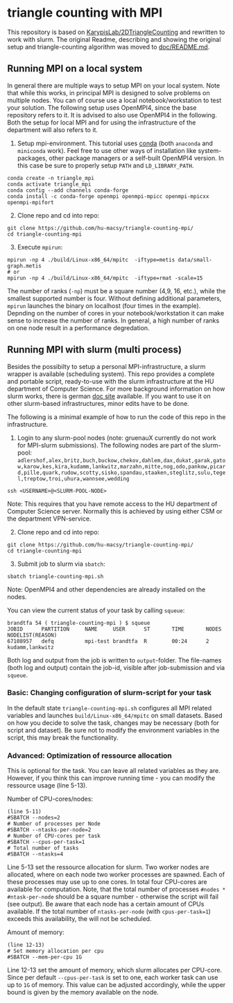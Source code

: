 # triangle counting with MPI

This repository is based on [KarypisLab/2DTriangleCounting](https://github.com/KarypisLab/2DTriangleCounting) and rewritten to work with slurm. The original Readme, describing and showing the original setup and triangle-counting algorithm was moved to [doc/README.md](https://github.com/hu-macsy/triangle-counting-mpi/blob/master/doc/README.md).

## Running MPI on a local system

In general there are multiple ways to setup MPI on your local system. Note that while this works, in principal MPI is designed to solve problems on multiple nodes. You can of course use a local notebook/workstation to test your solution. The following setup uses OpenMPI4, since the base repository refers to it. It is advised to also use OpenMPI4 in the following. Both the setup for local MPI and for using the infrastructure of the department will also refers to it. 

1. Setup mpi-environment. This tutorial uses [conda](https://www.anaconda.com/products/individual) (both `anaconda` and `miniconda` work). Feel free to use other ways of installation like system-packages, other package managers or a self-built OpenMPI4 version. In this case be sure to properly setup `PATH` and `LD_LIBRARY_PATH`. 

```
conda create -n triangle_mpi 
conda activate triangle_mpi
conda config --add channels conda-forge
conda install -c conda-forge openmpi openmpi-mpicc openmpi-mpicxx openmpi-mpifort
```

2. Clone repo and cd into repo:

```
git clone https://github.com/hu-macsy/triangle-counting-mpi/
cd triangle-counting-mpi
```

3. Execute `mpirun`:

```
mpirun -np 4 ./build/Linux-x86_64/mpitc  -iftype=metis data/small-graph.metis
# or
mpirun -np 4 ./build/Linux-x86_64/mpitc  -iftype=rmat -scale=15
```

The number of ranks (`-np`) must be a square number (4,9, 16, etc.), while the smallest supported number is four. Without defining additional parameters, `mpirun` launches the binary on localhost (four times in the example). Depnding on the number of cores in your notebook/workstation it can make sense to increase the number of ranks. In general, a high number of ranks on one node result in a performance degredation. 

## Running MPI with slurm (multi process)

Besides the possibilty to setup a personal MPI-infrastructure, a slurm wrapper is available (scheduling system). This repo provides a complete and portable script, ready-to-use with the slurm infrastructure at the HU department of Computer Science. For more background information on how slurm works, there is german [doc site](https://www.informatik.hu-berlin.de/de/org/rechnerbetriebsgruppe/dienste/hpc/slurm) available. If you want to use it on other slurm-based infrastructures, minor edits have to be done.

The following is a minimal example of how to run the code of this repo in the infrastructure. 

1. Login to any slurm-pool nodes (note: gruenauX currently do not work for MPI-slurm submissions). The following nodes are part of the slurm-pool: `adlershof,alex,britz,buch,buckow,chekov,dahlem,dax,dukat,garak,gatow,karow,kes,kira,kudamm,lankwitz,marzahn,mitte,nog,odo,pankow,picard,pille,quark,rudow,scotty,sisko,spandau,staaken,steglitz,sulu,tegel,treptow,troi,uhura,wannsee,wedding`

```
ssh <USERNAME>@<SLURM-POOL-NODE>
```

Note: This requires that you have remote access to the HU department of Computer Science server. Normally this is achieved by using either CSM or the department VPN-service.

2. Clone repo and cd into repo:

```
git clone https://github.com/hu-macsy/triangle-counting-mpi/
cd triangle-counting-mpi
```

3. Submit job to slurm via `sbatch`:

```
sbatch triangle-counting-mpi.sh
```

Note: OpenMPI4 and other dependencies are already installed on the nodes. 

You can view the current status of your task by calling `squeue`:

```
brandtfa 54 ( triangle-counting-mpi ) $ squeue
JOBID      PARTITION     NAME     USER      ST       TIME       NODES NODELIST(REASON)
67108957   defq          mpi-test brandtfa  R        00:24      2     kudamm,lankwitz
```

Both log and output from the job is written to `output`-folder. The file-names (both log and output) contain the job-id, visible after job-submission and via `squeue`.

### Basic: Changing configuration of slurm-script for your task

In the default state `triangle-counting-mpi.sh` configures all MPI related variables and launches `build/Linux-x86_64/mpitc` on small datasets. Based on how you decide to solve the task, changes may be necessary (both for script and dataset). Be sure not to modify the environment variables in the script, this may break the functionality. 

### Advanced: Optimization of ressource allocation

This is optional for the task. You can leave all related variables as they are. However, if you think this can improve running time - you can modify the ressource usage (line 5-13).

Number of CPU-cores/nodes:

```
(line 5-11)
#SBATCH --nodes=2
# Number of processes per Node
#SBATCH --ntasks-per-node=2
# Number of CPU-cores per task
#SBATCH --cpus-per-task=1
# Total number of tasks
#SBATCH --ntasks=4
```

Line 5-13 set the ressource allocation for slurm. Two worker nodes are allocated, where on each node two worker processes are spawned. Each of these processes may use up to one cores. In total four CPU-cores are available for computation. Note, that the total number of processes `#nodes * #ntask-per-node` should be a square number - otherwise the script will fail (see output). Be aware that each node has a certain amount of CPUs available. If the total number of `ntasks-per-node` (with `cpus-per-task=1`) exceeds this availability, the will not be scheduled.

Amount of memory:

```
(line 12-13)
# Set memory allocation per cpu
#SBATCH --mem-per-cpu 1G
```

Line 12-13 set the amount of memory, which slurm allocates per CPU-core. Since per default `--cpus-per-task` is set to one, each worker task can use up to `1G` of memory. This value can be adjusted accordingly, while the upper bound is given by the memory available on the node.